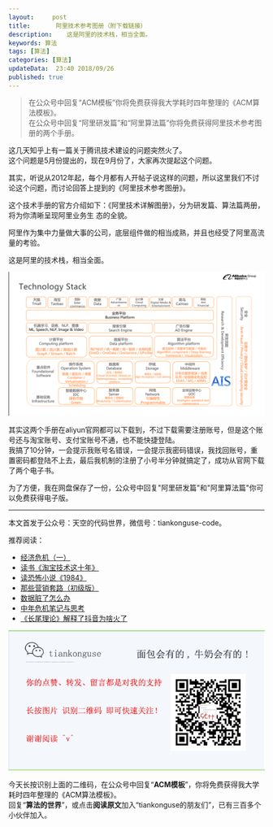 ```yaml
---   
layout:     post  
title:       阿里技术参考图册（附下载链接）   
description:    这是阿里的技术栈，相当全面。   
keywords: 算法 
tags: [算法]  
categories: [算法]  
updateData:  23:40 2018/09/26  
published: true   
---  
```


> 在公众号中回复“ACM模板”你将免费获得我大学耗时四年整理的《ACM算法模板》。  
> 在公众号中回复“阿里研发篇”和“阿里算法篇”你将免费获得阿里技术参考图册的两个手册。  




这几天知乎上有一篇关于腾讯技术建设的问题突然火了。   
这个问题是5月份提出的，现在9月份了，大家再次提起这个问题。  


其实，听说从2012年起，每个月都有人开帖子说这样的问题，所以这里我们不讨论这个问题，而讨论回答上提到的《阿里技术参考图册》。  


这个技术手册的官方介绍如下：《阿里技术详解图册》，分为研发篇、算法篇两册，将为你清晰呈现阿里业务生 态的全貌。  


阿里作为集中力量做大事的公司，底层组件做的相当成熟，并且也经受了阿里高流量的考验。  


这是阿里的技术栈，相当全面。  


![](/images/2018/09/alyun-ref-book.png) 




其实这两个手册在aliyun官网都可以下载到，不过下载需要注册账号，但是这个账号还与淘宝账号、支付宝账号不通，也不能快捷登陆。  
我搞了10分钟，一会提示我账号名错误，一会提示我密码错误，我找回账号，重置密码都登陆不上去，最后我机制的注册了小号半分钟就搞定了，成功从官网下载了两个电子书。     


为了方便，我在网盘保存了一份，公众号中回复"阿里研发篇"和"阿里算法篇"你可以免费获得电子版。  





---


本文首发于公众号：天空的代码世界，微信号：tiankonguse-code。  


推荐阅读：  


* [经济危机（一）](https://mp.weixin.qq.com/s/hxO7oR8cLljSClYS-yE6pw)   
* [读书《淘宝技术这十年》](https://mp.weixin.qq.com/s/IeOQGh22U_1TPrf6sYYTkQ)  
* [读恐怖小说《1984》](https://mp.weixin.qq.com/s/q7HL5o_R5cqJc0b9Ll7EMw)    
* [那些营销套路（初级版）](https://mp.weixin.qq.com/s/xdvqZo9ll6kaL66Cdx)   
* [数据脏了怎么办](https://mp.weixin.qq.com/s/Blw4yxmIsE51dzzbNcfFbg)    
* [中年危机笔记与思考](https://mp.weixin.qq.com/s/dFzDtZS0JN6hhpc1DF-e_g)     
* [《长尾理论》解释了抖音为啥火了](https://mp.weixin.qq.com/s/sFWtMYj_WOKdgjolo7T56A)  



![](/images/tiankonguse-support.png)   


今天长按识别上面的二维码，在公众号中回复“**ACM模板**”，你将免费获得我大学耗时四年整理的《ACM算法模板》。  
回复“**算法的世界**”，或点击**阅读原文**加入“tiankonguse的朋友们”，已有三百多个小伙伴加入。  




